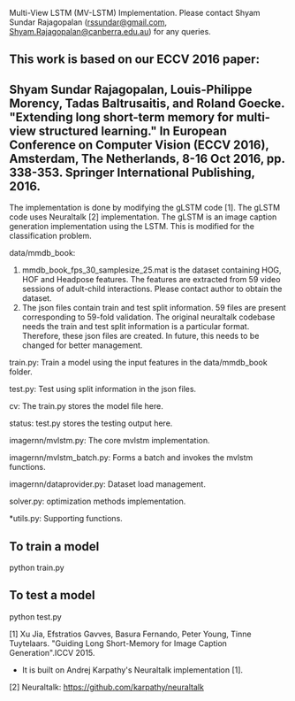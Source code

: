 Multi-View LSTM (MV-LSTM) Implementation. Please contact Shyam Sundar Rajagopalan (rssundar@gmail.com, Shyam.Rajagopalan@canberra.edu.au) for any queries.

This work is based on our ECCV 2016 paper:
----------------------------------------------------------------------------------------------------
Shyam Sundar Rajagopalan, Louis-Philippe Morency, Tadas Baltrusaitis, and Roland Goecke. "Extending long short-term memory for multi-view structured learning." In European Conference on Computer Vision (ECCV 2016), Amsterdam, The Netherlands, 8-16 Oct 2016, pp. 338-353. Springer International Publishing, 2016.
----------------------------------------------------------------------------------------------------

The implementation is done by modifying the gLSTM code [1]. The gLSTM code uses Neuraltalk [2] implementation.  The gLSTM is an image caption generation implementation using the LSTM. This is modified for the classification problem. 

data/mmdb_book:
1. mmdb_book_fps_30_samplesize_25.mat is the dataset containing HOG, HOF and Headpose features. The features are extracted from 59 video sessions of adult-child interactions. Please contact author to obtain the dataset.
2. The json files contain train and test split information. 59 files are present corresponding to 59-fold validation. The original neuraltalk codebase needs the train and test split information is a particular format. Therefore, these json files are created. In future, this needs to be changed for better management.
 
train.py: Train a model using the input features in the data/mmdb_book folder.

test.py: Test using split information in the json  files.

cv: The train.py stores the model file here.

status: test.py stores the testing output here.

imagernn/mvlstm.py: The core mvlstm implementation.

imagernn/mvlstm_batch.py: Forms a batch and invokes the mvlstm functions.

imagernn/dataprovider.py: Dataset load management.

solver.py: optimization methods implementation.

*utils.py: Supporting functions.


To train a model
----------------
python train.py

To test a model
---------------
python test.py




[1]
Xu Jia, Efstratios Gavves, Basura Fernando, Peter Young, Tinne Tuytelaars. "Guiding Long Short-Memory for Image Caption Generation".ICCV 2015.
* It is built on Andrej Karpathy's Neuraltalk implementation [1].


[2] Neuraltalk: https://github.com/karpathy/neuraltalk

